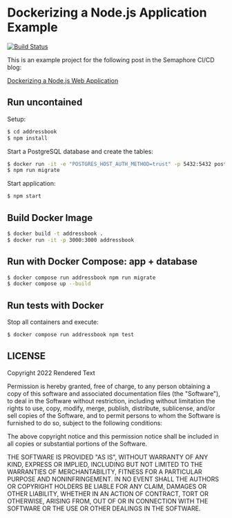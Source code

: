 # Dockerizing a Node.js Application Example

[![Build Status](https://tomfern.semaphoreci.com/badges/dockerizing-nodejs/branches/master.svg)](https://tomfern.semaphoreci.com/projects/dockerizing-nodejs)

This is an example project for the following post in the Semaphore CI/CD blog:

[Dockerizing a Node.js Web Application](https://semaphoreci.com/community/tutorials/dockerizing-a-node-js-web-application)

## Run uncontained

Setup:

```bash
$ cd addressbook
$ npm install
```

Start a PostgreSQL database and create the tables:

```bash
$ docker run -it -e "POSTGRES_HOST_AUTH_METHOD=trust" -p 5432:5432 postgres
$ npm run migrate
```

Start application:

```bash
$ npm start
```

## Build Docker Image

```bash
$ docker build -t addressbook .
$ docker run -it -p 3000:3000 addressbook
```

## Run with Docker Compose: app + database

```bash
$ docker compose run addressbook npm run migrate
$ docker compose up --build
```

## Run tests with Docker

Stop all containers and execute:

```bash
$ docker compose run addressbook npm test
```

## LICENSE

Copyright 2022 Rendered Text

Permission is hereby granted, free of charge, to any person obtaining a copy of this software and associated documentation files (the "Software"), to deal in the Software without restriction, including without limitation the rights to use, copy, modify, merge, publish, distribute, sublicense, and/or sell copies of the Software, and to permit persons to whom the Software is furnished to do so, subject to the following conditions:

The above copyright notice and this permission notice shall be included in all copies or substantial portions of the Software.

THE SOFTWARE IS PROVIDED "AS IS", WITHOUT WARRANTY OF ANY KIND, EXPRESS OR IMPLIED, INCLUDING BUT NOT LIMITED TO THE WARRANTIES OF MERCHANTABILITY, FITNESS FOR A PARTICULAR PURPOSE AND NONINFRINGEMENT. IN NO EVENT SHALL THE AUTHORS OR COPYRIGHT HOLDERS BE LIABLE FOR ANY CLAIM, DAMAGES OR OTHER LIABILITY, WHETHER IN AN ACTION OF CONTRACT, TORT OR OTHERWISE, ARISING FROM, OUT OF OR IN CONNECTION WITH THE SOFTWARE OR THE USE OR OTHER DEALINGS IN THE SOFTWARE.
